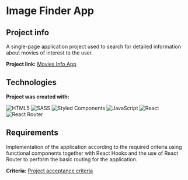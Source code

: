 # Image Finder App

## Project info
A single-page application project used to search for detailed information about movies of interest to the user.

**Project link:** [Movies Info App](https://movies-info-site.netlify.app/)

## Technologies
**Project was created with:**

![HTML5](https://img.shields.io/badge/html5-%23E34F26.svg?style=for-the-badge&logo=html5&logoColor=white)  ![SASS](https://img.shields.io/badge/SASS-hotpink.svg?style=for-the-badge&logo=SASS&logoColor=white) ![Styled Components](https://img.shields.io/badge/styled--components-DB7093?style=for-the-badge&logo=styled-components&logoColor=white) ![JavaScript](https://img.shields.io/badge/javascript-%23323330.svg?style=for-the-badge&logo=javascript&logoColor=%23F7DF1E) ![React](https://img.shields.io/badge/react-%2320232a.svg?style=for-the-badge&logo=react&logoColor=%2361DAFB) ![React Router](https://img.shields.io/badge/React_Router-CA4245?style=for-the-badge&logo=react-router&logoColor=white)

## Requirements
Implementation of the application according to the required criteria using functional components together with React Hooks and the use of React Router to perform the basic routing for the application.

**Criteria:**
[Project acceptance criteria](https://github.com/goitacademy/react-homework/blob/master/homework-04/README.pl.md)
